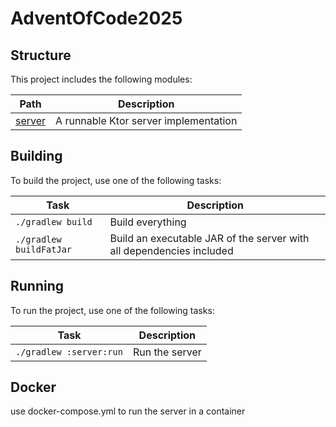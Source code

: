 # AdventOfCode2025

## Structure

This project includes the following modules:

| Path             | Description                              |
|------------------|------------------------------------------|
| [server](server) | A runnable Ktor server implementation    |

## Building

To build the project, use one of the following tasks:

| Task                    | Description                                                          |
|-------------------------|----------------------------------------------------------------------|
| `./gradlew build`       | Build everything                                                     |
| `./gradlew buildFatJar` | Build an executable JAR of the server with all dependencies included | |

## Running

To run the project, use one of the following tasks:

| Task                                 | Description                            |
|--------------------------------------|----------------------------------------|
| `./gradlew :server:run`              | Run the server                         |

## Docker

use docker-compose.yml to run the server in a container

